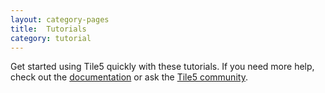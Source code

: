 ```yaml
---
layout: category-pages
title:  Tutorials
category: tutorial
---
```


Get started using Tile5 quickly with these tutorials.  If you need more help, check out the [documentation](/docs) or ask the [Tile5 community](/support/community.html).